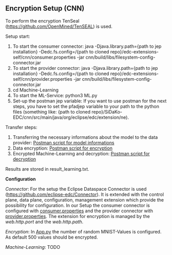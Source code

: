 **Encryption Setup (CNN)**
-------------------
To perform the encryption TenSeal (https://github.com/OpenMined/TenSEAL) is used.

Setup start:
1. To start the consumer connector: java -Djava.library.path={path to jep installation} -Dedc.fs.config=/{path to cloned repo}/edc-extensions-self/cnn/consumer.properties  -jar cnn/build/libs/filesystem-config-connector.jar
2. To start the provider connector: java -Djava.library.path={path to jep installation} -Dedc.fs.config=/{path to cloned repo}/edc-extensions-self/cnn/provider.properties  -jar cnn/build/libs/filesystem-config-connector.jar
3. cd Machine-Learning
4. To start the ML-Service: python3 ML.py
5. Set-up the postman jep variable: If you want to use postman for the next steps, you have to set the pfadjep variable to your path to the python files (something like: {path to cloned repo}/SiDaKo-EDC/cnn/src/main/java/org/eclipse/edc/extension/ne).

Transfer steps:
1. Transferring the necessary informations about the model to the data provider: [Postman script for model informations](Information-about-model.postman_collection.json)
1. Data encryption: [Postman script for encryption](http-http-encryption.postman_collection.json)
2. Encrypted Machine-Learning and decryption: [Postman script for decryption](http-http-decryption.postman_collection.json)

Results are stored in result_learning.txt.

**Configuration**

*Connector*:
For the setup the Eclipse Dataspace Connector is used (https://github.com/eclipse-edc/Connector). It is extended with the control plane, data plane, configuration, management extension which provide the possibility for configuration. 
In our Setup the consumer connector is configured with [consumer.properties](cnn/consumer.properties) and the provider connector with [provider.properties](cnn/provider.properties).
The extension for encryption is managed by the *web.http.port* and the *web.http.path*. 

*Encryption*:
In [App.py](cnn/src/main/java/org/eclipse/edc/extension/health/App.py) the number of random MNIST-Values is configured. As default 500 values should be encrypted. 

*Machine-Learning*: TODO
